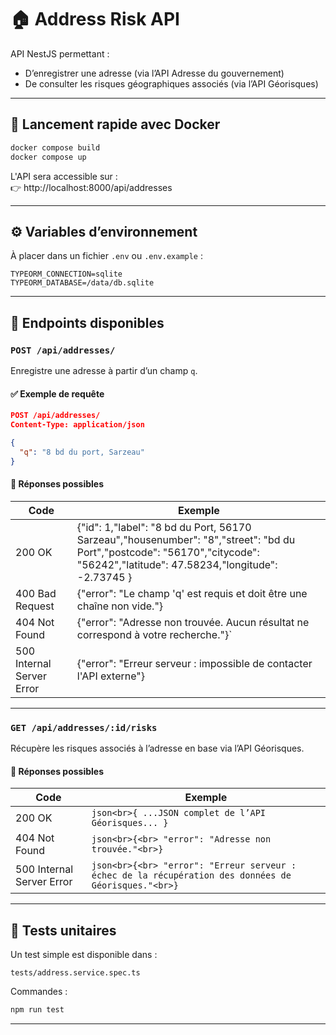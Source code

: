 # 🏠 Address Risk API

API NestJS permettant :

- D’enregistrer une adresse (via l’API Adresse du gouvernement)
- De consulter les risques géographiques associés (via l’API Géorisques)

---

## 🚀 Lancement rapide avec Docker

```bash
docker compose build
docker compose up
```

L'API sera accessible sur :  
👉 http://localhost:8000/api/addresses

---

## ⚙️ Variables d’environnement

À placer dans un fichier `.env` ou `.env.example` :

```env
TYPEORM_CONNECTION=sqlite
TYPEORM_DATABASE=/data/db.sqlite
```

---

## 📌 Endpoints disponibles

### `POST /api/addresses/`

Enregistre une adresse à partir d’un champ `q`.

#### ✅ Exemple de requête

```json
POST /api/addresses/
Content-Type: application/json

{
  "q": "8 bd du port, Sarzeau"
}
```

#### 🔁 Réponses possibles

| Code                      | Exemple                                                                                                                                                                        |
| ------------------------- | ------------------------------------------------------------------------------------------------------------------------------------------------------------------------------ |
| 200 OK                    | {"id": 1,"label": "8 bd du Port, 56170 Sarzeau","housenumber": "8","street": "bd du Port","postcode": "56170","citycode": "56242","latitude": 47.58234,"longitude": -2.73745 } |
| 400 Bad Request           | {"error": "Le champ 'q' est requis et doit être une chaîne non vide."}                                                                                                         |
| 404 Not Found             | {"error": "Adresse non trouvée. Aucun résultat ne correspond à votre recherche."}`                                                                                             |
| 500 Internal Server Error | {"error": "Erreur serveur : impossible de contacter l'API externe"}                                                                                                            |

---

### `GET /api/addresses/:id/risks`

Récupère les risques associés à l’adresse en base via l’API Géorisques.

#### 🔁 Réponses possibles

| Code                      | Exemple                                                                                              |
| ------------------------- | ---------------------------------------------------------------------------------------------------- |
| 200 OK                    | `json<br>{ ...JSON complet de l’API Géorisques... }`                                                 |
| 404 Not Found             | `json<br>{<br> "error": "Adresse non trouvée."<br>}`                                                 |
| 500 Internal Server Error | `json<br>{<br> "error": "Erreur serveur : échec de la récupération des données de Géorisques."<br>}` |

---

## 🧪 Tests unitaires

Un test simple est disponible dans :

```
tests/address.service.spec.ts
```

Commandes :

```bash
npm run test
```

---
